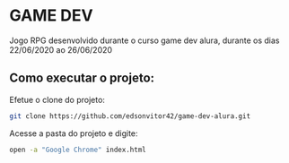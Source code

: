 # GAME DEV
Jogo RPG desenvolvido durante o curso game dev alura, durante os dias 22/06/2020 ao 26/06/2020

## Como executar o projeto:
Efetue o clone do projeto:
```bash
git clone https://github.com/edsonvitor42/game-dev-alura.git
```

Acesse a pasta do projeto e digite:
```bash
open -a "Google Chrome" index.html
```